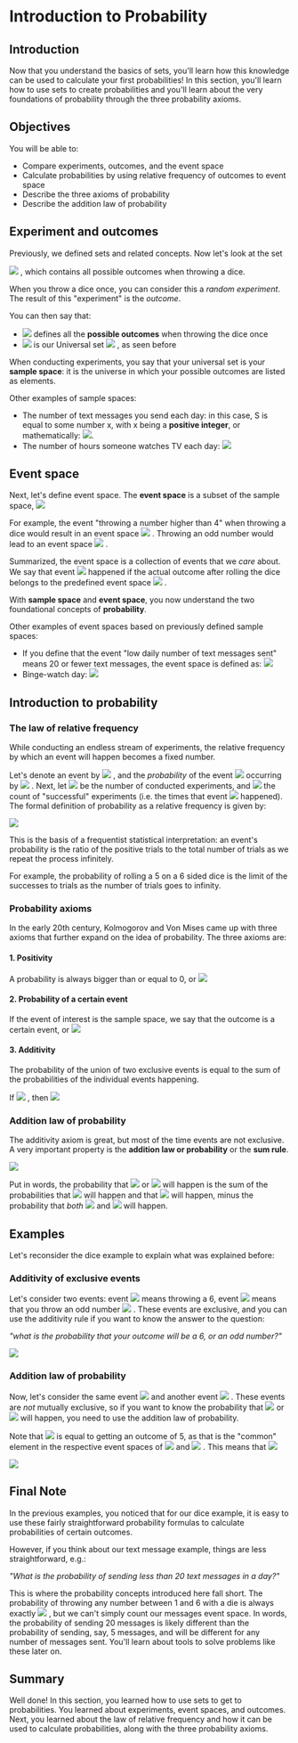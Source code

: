 
# Introduction to Probability

## Introduction

Now that you understand the basics of sets, you'll learn how this knowledge can be used to calculate your first probabilities! In this section, you'll learn how to use sets to create probabilities and you'll learn about the very foundations of probability through the three probability axioms.

## Objectives

You will be able to: 

- Compare experiments, outcomes, and the event space
- Calculate probabilities by using relative frequency of outcomes to event space
- Describe the three axioms of probability
- Describe the addition law of probability

## Experiment and outcomes

Previously, we defined sets and related concepts. Now let's look at the set

 <img src="https://render.githubusercontent.com/render/math?math=S=   \{1,2,3,4,5,6 \}"> , which contains all possible outcomes when throwing a dice.

When you throw a dice once, you can consider this a *random experiment*. The result of this "experiment" is the *outcome*. 

You can then say that:

-  <img src="https://render.githubusercontent.com/render/math?math=S"> defines all the **possible outcomes** when throwing the dice once
-  <img src="https://render.githubusercontent.com/render/math?math=S"> is our Universal set <img src="https://render.githubusercontent.com/render/math?math=\Omega"> , as seen before

When conducting experiments, you say that your universal set is your **sample space**: it is the universe in which your possible outcomes are listed as elements.

Other examples of sample spaces:  
- The number of text messages you send each day:  in this case, S is equal to some number x, with x being a **positive integer**, or mathematically:  <img src="https://render.githubusercontent.com/render/math?math=S =   \{x   \mid x   \in   \mathbb{Z}, x   \geq 0 \}">.  
- The number of hours someone watches TV each day:   <img src="https://render.githubusercontent.com/render/math?math=S =   \{x   \mid x   \in   \mathbb{R}, 0   \leq x   \leq 24   \}">   

## Event space

Next, let's define event space. The **event space** is a subset of the sample space,  <img src="https://render.githubusercontent.com/render/math?math=E   \subseteq S"> 

For example, the event "throwing a number higher than 4" when throwing a dice would result in an event space  <img src="https://render.githubusercontent.com/render/math?math=E=   \{5,6 \}"> . Throwing an odd number would lead to an event space  <img src="https://render.githubusercontent.com/render/math?math=E=   \{1,3,5 \}"> . 

Summarized, the event space is a collection of events that we *care* about. We say that event  <img src="https://render.githubusercontent.com/render/math?math=E"> happened if the actual outcome after rolling the dice belongs to the predefined event space   <img src="https://render.githubusercontent.com/render/math?math=E"> .

With **sample space** and **event space**, you now understand the two foundational concepts of **probability**. 

Other examples of event spaces based on previously defined sample spaces:

- If you define that the event "low daily number of text messages sent" means 20 or fewer text messages, the event space is defined as:  <img src="https://render.githubusercontent.com/render/math?math=E =   \{x   \mid x   \in   \mathbb{Z}, 0   \leq x   \leq 20   \}"> 
- Binge-watch day:   <img src="https://render.githubusercontent.com/render/math?math=E =   \{x   \mid x   \in   \mathbb{R}, x   \geq 6   \}"> 

## Introduction to probability

### The law of relative frequency

While conducting an endless stream of experiments, the relative frequency by which an event will happen becomes a fixed number. 

Let's denote an event by  <img src="https://render.githubusercontent.com/render/math?math=E"> , and the _probability_ of the event  <img src="https://render.githubusercontent.com/render/math?math=E"> occurring by  <img src="https://render.githubusercontent.com/render/math?math=P(E)"> . Next, let  <img src="https://render.githubusercontent.com/render/math?math=n"> be the number of conducted experiments, and  <img src="https://render.githubusercontent.com/render/math?math=S(n)"> the count of "successful" experiments (i.e. the times that event  <img src="https://render.githubusercontent.com/render/math?math=E"> happened). The formal definition of probability as a relative frequency is given by:

 <img src="https://render.githubusercontent.com/render/math?math=P(E) =   \lim_{n \rightarrow \infty}   \dfrac{S{(n)}}{n}"> 

This is the basis of a frequentist statistical interpretation: an event's probability is the ratio of the positive trials to the total number of trials as we repeat the process infinitely. 

For example, the probability of rolling a 5 on a 6 sided dice is the limit of the successes to trials as the number of trials goes to infinity.


###  Probability axioms

In the early 20th century, Kolmogorov and Von Mises came up with three axioms that further expand on the idea of probability. The three axioms are:

#### 1. Positivity

A probability is always bigger than or equal to 0, or  <img src="https://render.githubusercontent.com/render/math?math=0   \leq P(E)   \leq 1"> 

#### 2. Probability of a certain event

If the event of interest is the sample space, we say that the outcome is a certain event, or  <img src="https://render.githubusercontent.com/render/math?math=P(S) = 1"> 

#### 3. Additivity 

The probability of the union of two exclusive events is equal to the sum of the probabilities of the individual events happening.

If  <img src="https://render.githubusercontent.com/render/math?math=A    \cap B =   \emptyset "> , then  <img src="https://render.githubusercontent.com/render/math?math=P(A  \cup B) = P(A) %2b P(B)"> 

### Addition law of probability

The additivity axiom is great, but most of the time events are not exclusive. A very important property is the **addition law or probability** or the **sum rule**.

 <img src="https://render.githubusercontent.com/render/math?math=P(A  \cup B) = P(A) %2b P(B) - P(A    \cap B) "> 

Put in words, the probability that  <img src="https://render.githubusercontent.com/render/math?math=A"> or  <img src="https://render.githubusercontent.com/render/math?math=B"> will happen is the sum of the probabilities that  <img src="https://render.githubusercontent.com/render/math?math=A"> will happen and that  <img src="https://render.githubusercontent.com/render/math?math=B"> will happen, minus the probability that *both*  <img src="https://render.githubusercontent.com/render/math?math=A"> and  <img src="https://render.githubusercontent.com/render/math?math=B"> will happen.

## Examples

Let's reconsider the dice example to explain what was explained before:

### Additivity of exclusive events

Let's consider two events: event  <img src="https://render.githubusercontent.com/render/math?math=M"> means throwing a 6, event  <img src="https://render.githubusercontent.com/render/math?math=N"> means that you throw an odd number  <img src="https://render.githubusercontent.com/render/math?math=N={1,3,5}"> . These events are exclusive, and you can use the additivity rule if you want to know the answer to the question: 

*"what is the probability that your outcome will be a 6, or an odd number?"*

 <img src="https://render.githubusercontent.com/render/math?math=P(M  \cup N) = P(M) %2b P(N) =   \dfrac{1}{6}%2b \dfrac{3}{6}= \dfrac{4}{6} "> 

### Addition law of probability

Now, let's consider the same event  <img src="https://render.githubusercontent.com/render/math?math=N={1,3,5}"> and another event  <img src="https://render.githubusercontent.com/render/math?math=Q={4,5}"> . These events are *not* mutually exclusive, so if you want to know the probability that  <img src="https://render.githubusercontent.com/render/math?math=N"> or  <img src="https://render.githubusercontent.com/render/math?math=Q"> will happen, you need to use the addition law of probability.

Note that  <img src="https://render.githubusercontent.com/render/math?math=(N    \cap Q)"> is equal to getting an outcome of 5, as that is the "common" element in the respective event spaces of  <img src="https://render.githubusercontent.com/render/math?math=N"> and  <img src="https://render.githubusercontent.com/render/math?math=Q"> . This means that  <img src="https://render.githubusercontent.com/render/math?math=P(N    \cap Q) =   \dfrac{1}{6}"> 

 <img src="https://render.githubusercontent.com/render/math?math=P(N  \cup Q) = P(N) %2b P(Q) - P(N    \cap Q) =   \dfrac{3}{6} %2b   \dfrac{2}{6} -   \dfrac{1}{6} =   \dfrac{4}{6} "> 

## Final Note

In the previous examples, you noticed that for our dice example, it is easy to use these fairly straightforward probability formulas to calculate probabilities of certain outcomes. 

However, if you think about our text message example, things are less straightforward, e.g.:

*"What is the probability of sending less than 20 text messages in a day?"*

This is where the probability concepts introduced here fall short. The probability of throwing any number between 1 and 6 with a die is always exactly  <img src="https://render.githubusercontent.com/render/math?math=\dfrac{1}{6}"> ,  but we can't simply count our messages event space. In words, the probability of sending 20 messages is likely different than the probability of sending, say, 5 messages, and will be different for any number of messages sent. You'll learn about tools to solve problems like these later on.


## Summary

Well done! In this section, you learned how to use sets to get to probabilities. You learned about experiments, event spaces, and outcomes. Next, you learned about the law of relative frequency and how it can be used to calculate probabilities, along with the three probability axioms.
